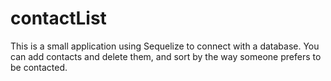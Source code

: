 # contactList

This is a small application using Sequelize to connect with a database. You can add contacts and delete them, and sort by the way someone prefers to be contacted. 
